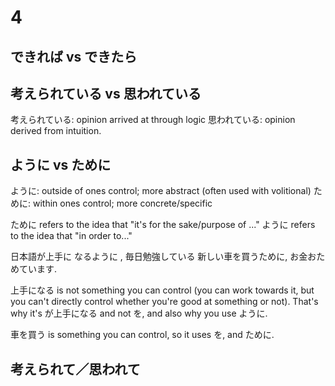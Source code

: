 
# 4

## できれば vs できたら

## 考えられている vs 思われている
考えられている:  opinion arrived at through logic
思われている: opinion derived from intuition.

## ように vs ために
ように: outside of ones control; more abstract (often used with volitional)
ために: within ones control; more concrete/specific


ために refers to the idea that "it's for the sake/purpose of ..."
ように refers to the idea that "in order to..." 


日本語が上手に なるように , 毎日勉強している
新しい車を買うために, お金おためています.

上手になる is not something you can control (you can work towards it, but you can't directly control whether you're good at something or not). That's why it's が上手になる and not を, and also why you use ように.

車を買う is something you can control, so it uses を, and ために.

## 考えられて／思われて
